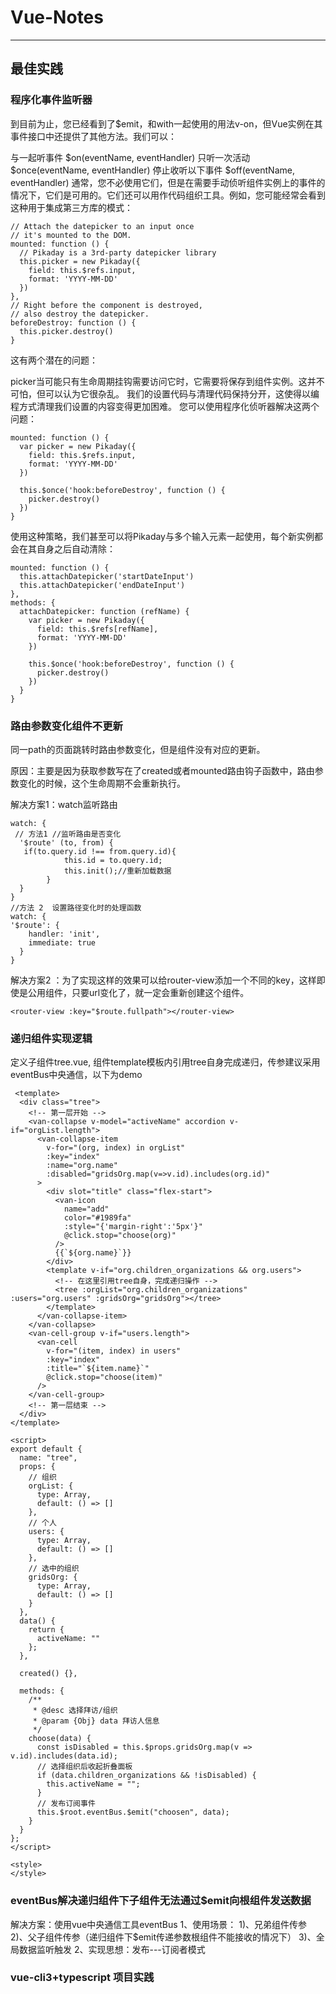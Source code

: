# Vue-Notes

***

## 最佳实践

### 程序化事件监听器
到目前为止，您已经看到了$emit，和with一起使用的用法v-on，但Vue实例在其事件接口中还提供了其他方法。我们可以：

与一起听事件 $on(eventName, eventHandler)
只听一次活动 $once(eventName, eventHandler)
停止收听以下事件 $off(eventName, eventHandler)
通常，您不必使用它们，但是在需要手动侦听组件实例上的事件的情况下，它们是可用的。它们还可以用作代码组织工具。例如，您可能经常会看到这种用于集成第三方库的模式：

```
// Attach the datepicker to an input once
// it's mounted to the DOM.
mounted: function () {
  // Pikaday is a 3rd-party datepicker library
  this.picker = new Pikaday({
    field: this.$refs.input,
    format: 'YYYY-MM-DD'
  })
},
// Right before the component is destroyed,
// also destroy the datepicker.
beforeDestroy: function () {
  this.picker.destroy()
}
```

这有两个潜在的问题：

picker当可能只有生命周期挂钩需要访问它时，它需要将保存到组件实例。这并不可怕，但可以认为它很杂乱。
我们的设置代码与清理代码保持分开，这使得以编程方式清理我们设置的内容变得更加困难。
您可以使用程序化侦听器解决这两个问题：
```
mounted: function () {
  var picker = new Pikaday({
    field: this.$refs.input,
    format: 'YYYY-MM-DD'
  })

  this.$once('hook:beforeDestroy', function () {
    picker.destroy()
  })
}
```
使用这种策略，我们甚至可以将Pikaday与多个输入元素一起使用，每个新实例都会在其自身之后自动清除：

```
mounted: function () {
  this.attachDatepicker('startDateInput')
  this.attachDatepicker('endDateInput')
},
methods: {
  attachDatepicker: function (refName) {
    var picker = new Pikaday({
      field: this.$refs[refName],
      format: 'YYYY-MM-DD'
    })

    this.$once('hook:beforeDestroy', function () {
      picker.destroy()
    })
  }
}
```

### 路由参数变化组件不更新

同一path的页面跳转时路由参数变化，但是组件没有对应的更新。

原因：主要是因为获取参数写在了created或者mounted路由钩子函数中，路由参数变化的时候，这个生命周期不会重新执行。

解决方案1：watch监听路由

```
watch: {
 // 方法1 //监听路由是否变化
  '$route' (to, from) {
   if(to.query.id !== from.query.id){
            this.id = to.query.id;
            this.init();//重新加载数据
        }
  }
}
//方法 2  设置路径变化时的处理函数
watch: {
'$route': {
    handler: 'init',
    immediate: true
  }
}
```
解决方案2 ：为了实现这样的效果可以给router-view添加一个不同的key，这样即使是公用组件，只要url变化了，就一定会重新创建这个组件。

```
<router-view :key="$route.fullpath"></router-view>
```
### 递归组件实现逻辑
 定义子组件tree.vue, 组件template模板内引用tree自身完成递归，传参建议采用eventBus中央通信，以下为demo
```
 <template>
  <div class="tree">
    <!-- 第一层开始 -->
    <van-collapse v-model="activeName" accordion v-if="orgList.length">
      <van-collapse-item
        v-for="(org, index) in orgList"
        :key="index"
        :name="org.name"
        :disabled="gridsOrg.map(v=>v.id).includes(org.id)"
      >
        <div slot="title" class="flex-start">
          <van-icon
            name="add"
            color="#1989fa"
            :style="{'margin-right':'5px'}"
            @click.stop="choose(org)"
          />
          {{`${org.name}`}}
        </div>
        <template v-if="org.children_organizations && org.users">
          <!-- 在这里引用tree自身，完成递归操作 -->
          <tree :orgList="org.children_organizations" :users="org.users" :gridsOrg="gridsOrg"></tree>
        </template>
      </van-collapse-item>
    </van-collapse>
    <van-cell-group v-if="users.length">
      <van-cell
        v-for="(item, index) in users"
        :key="index"
        :title="`${item.name}`"
        @click.stop="choose(item)"
      />
    </van-cell-group>
    <!-- 第一层结束 -->
  </div>
</template>

<script>
export default {
  name: "tree",
  props: {
    // 组织
    orgList: {
      type: Array,
      default: () => []
    },
    // 个人
    users: {
      type: Array,
      default: () => []
    },
    // 选中的组织
    gridsOrg: {
      type: Array,
      default: () => []
    }
  },
  data() {
    return {
      activeName: ""
    };
  },

  created() {},

  methods: {
    /**
     * @desc 选择拜访/组织
     * @param {Obj} data 拜访人信息
     */
    choose(data) {
      const isDisabled = this.$props.gridsOrg.map(v => v.id).includes(data.id);
      // 选择组织后收起折叠面板
      if (data.children_organizations && !isDisabled) {
        this.activeName = "";
      }
      // 发布订阅事件
      this.$root.eventBus.$emit("choosen", data);
    }
  }
};
</script>

<style>
</style>
```
### eventBus解决递归组件下子组件无法通过$emit向根组件发送数据
解决方案：使用vue中央通信工具eventBus
1、使用场景：
    1)、兄弟组件传参
    2)、父子组件传参（递归组件下$emit传递参数根组件不能接收的情况下）
    3)、全局数据监听触发
2、实现思想：发布---订阅者模式

### vue-cli3+typescript 项目实践
